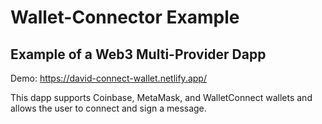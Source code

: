 # Wallet-Connector Example
## Example of a Web3 Multi-Provider Dapp

Demo: https://david-connect-wallet.netlify.app/

This dapp supports Coinbase, MetaMask, and WalletConnect wallets and allows the user to connect and sign a message.
